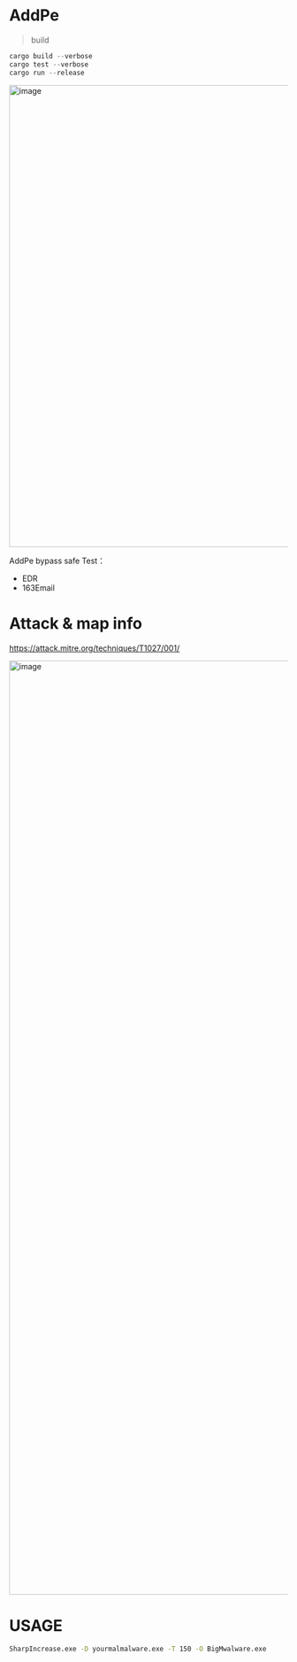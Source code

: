 # AddPe

>build
```rust
cargo build --verbose
cargo test --verbose
cargo run --release
```

<img width="835" alt="image" src="https://github.com/noob-Engle/AddPe/assets/82130997/24f55405-9e69-404e-afe0-f2e456b9030b">


AddPe bypass safe Test：
- EDR
- 163Email


# Attack & map info

https://attack.mitre.org/techniques/T1027/001/


<img width="1688" alt="image" src="https://github.com/noob-Engle/AddPe/assets/82130997/a0d888c6-c34c-401c-9a46-bdec8d5af270">

# USAGE
```bash
SharpIncrease.exe -D yourmalmalware.exe -T 150 -O BigMwalware.exe
```
